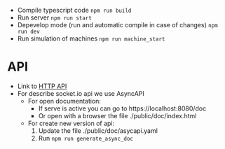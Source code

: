 * Compile typescript code  `npm run build`
* Run server `npm run start`
* Depevelop mode (run and automatic compile in case of changes) `npm run dev`  
* Run simulation of machines `npm run machine_start`

# API
* Link to [HTTP API](https://app.swaggerhub.com/apis/DenGuzawr22/Machinevisor)
* For describe socket.io api we use AsyncAPI
    * For open documentation:
        * If serve is active you can go to https://localhost:8080/doc
        * Or open with a browser the file ./public/doc/index.html
    * For create new version of api: 
        1. Update the file ./public/doc/asycapi.yaml
        2. Run `npm run generate_async_doc`
